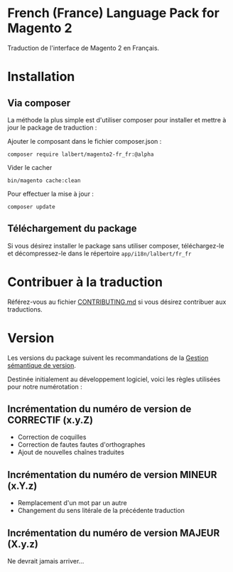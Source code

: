 # French (France) Language Pack for Magento 2

Traduction de l'interface de Magento 2 en Français.

# Installation

## Via composer

La méthode la plus simple est d'utiliser composer pour installer et mettre à jour le package de traduction :

Ajouter le composant dans le fichier composer.json :

    composer require lalbert/magento2-fr_fr:@alpha
    
Vider le cacher

    bin/magento cache:clean
    
Pour effectuer la mise à jour :

	composer update
	
## Téléchargement du package

Si vous désirez installer le package sans utiliser composer, téléchargez-le et décompressez-le dans le répertoire `app/i18n/lalbert/fr_fr`
    
# Contribuer à la traduction

Référez-vous au fichier [CONTRIBUTING.md](https://github.com/lalbert/magento2-fr_fr/blob/master/CONTRIBUTING.md) si vous désirez contribuer aux traductions.

# Version

Les versions du package suivent les recommandations de la [Gestion sémantique de version](http://semver.org/lang/fr/).

Destinée initialement au développement logiciel, voici les règles utilisées pour notre numérotation :

## Incrémentation du numéro de version de CORRECTIF (x.y.**Z**)

* Correction de coquilles
* Correction de fautes fautes d'orthographes
* Ajout de nouvelles chaînes traduites

## Incrémentation du numéro de version MINEUR (x.**Y**.z)

* Remplacement d'un mot par un autre
* Changement du sens litérale de la précédente traduction

## Incrémentation du numéro de version MAJEUR (**X**.y.z)

Ne devrait jamais arriver...

